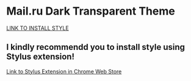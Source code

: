 # Mail.ru Dark Transparent Theme

<a href="https://github.com/DelmorS/Mail.ru-Dark-Transparent-Theme/raw/main/mail_ru_dark_transparent.user.css">LINK TO INSTALL STYLE</a>

## I kindly recommendd you to install style using Stylus extension!

<a href="https://chrome.google.com/webstore/detail/stylus/clngdbkpkpeebahjckkjfobafhncgmne?hl=en">Link to Stylus Extension in Chrome Web Store</a>
